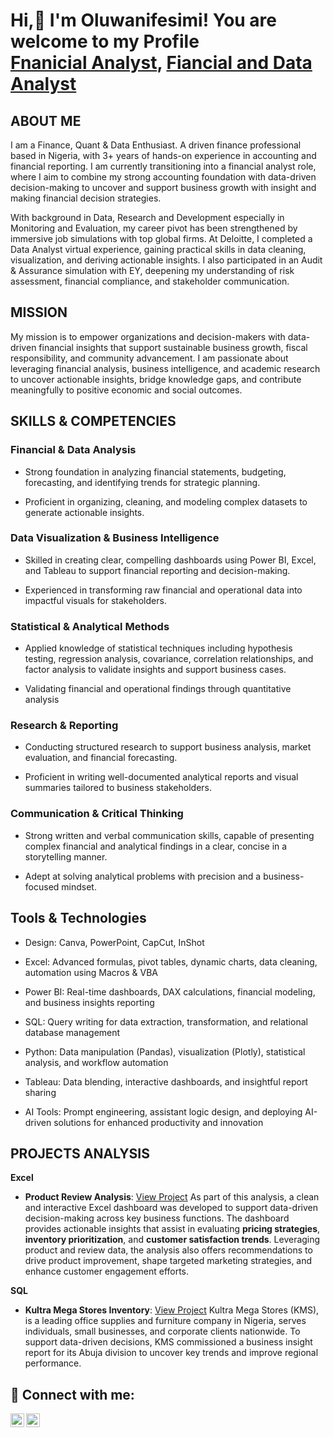 <h1>Hi,👋 I'm Oluwanifesimi! You are welcome to my Profile
<br/><a href= "https://github.com/Oluwanifesimi-simi">Fnanicial Analyst</a>, <a href="https://www.linkedin.com/in/oyinlola-oladeji-430108294/">Fiancial and Data Analyst</a></h1> 

## ABOUT ME
I am a Finance, Quant & Data Enthusiast.
A driven finance professional based in Nigeria, with 3+ years of hands-on experience in accounting and financial reporting. I am currently transitioning into a financial analyst role, where I aim to combine my strong accounting foundation with data-driven decision-making to uncover and support business growth with insight and making financial decision strategies.

With background in Data, Research and Development especially in Monitoring and Evaluation, my career pivot has been strengthened by immersive job simulations with top global firms. At Deloitte, I completed a Data Analyst virtual experience, gaining practical skills in data cleaning, visualization, and deriving actionable insights. I also participated in an Audit & Assurance simulation with EY, deepening my understanding of risk assessment, financial compliance, and stakeholder communication.

## MISSION 
My mission is to empower organizations and decision-makers with data-driven financial insights that support sustainable business growth, fiscal responsibility, and community advancement. I am passionate about leveraging financial analysis, business intelligence, and academic research to uncover actionable insights, bridge knowledge gaps, and contribute meaningfully to positive economic and social outcomes.

## SKILLS & COMPETENCIES 
### Financial & Data Analysis

- Strong foundation in analyzing financial statements, budgeting, forecasting, and identifying trends for strategic planning.

- Proficient in organizing, cleaning, and modeling complex datasets to generate actionable insights.

### Data Visualization & Business Intelligence

- Skilled in creating clear, compelling dashboards using Power BI, Excel, and Tableau to support financial reporting and decision-making.

- Experienced in transforming raw financial and operational data into impactful visuals for stakeholders.

### Statistical & Analytical Methods

- Applied knowledge of statistical techniques including hypothesis testing, regression analysis, covariance, correlation relationships, and factor analysis to validate insights and support business cases.
  
- Validating financial and operational findings through quantitative analysis

### Research & Reporting

- Conducting structured research to support business analysis, market evaluation, and financial forecasting.

- Proficient in writing well-documented analytical reports and visual summaries tailored to business stakeholders.

### Communication & Critical Thinking

- Strong written and verbal communication skills, capable of presenting complex financial and analytical findings in a clear, concise in a storytelling  manner.

- Adept at solving analytical problems with precision and a business-focused mindset.

 ## Tools & Technologies
- Design: Canva, PowerPoint, CapCut, InShot

- Excel: Advanced formulas, pivot tables, dynamic charts, data cleaning, automation using Macros & VBA

- Power BI: Real-time dashboards, DAX calculations, financial modeling, and business insights reporting

- SQL: Query writing for data extraction, transformation, and relational database management

- Python: Data manipulation (Pandas), visualization (Plotly), statistical analysis, and workflow automation

- Tableau: Data blending, interactive dashboards, and insightful report sharing

- AI Tools: Prompt engineering, assistant logic design, and deploying AI-driven solutions for enhanced productivity and innovation

## PROJECTS ANALYSIS 
**Excel**
- **Product Review Analysis**: [View Project](https://github.com/Oluwanifesimi-simi/Amazon-Product-Review-Analysis) As part of this analysis, a clean and interactive Excel dashboard was developed to support data-driven decision-making across key business functions. The dashboard provides actionable insights that assist in evaluating **pricing strategies**, **inventory prioritization**, and **customer satisfaction trends**. Leveraging product and review data, the analysis also offers recommendations to drive product improvement, shape targeted marketing strategies, and enhance customer engagement efforts.

**SQL**
- **Kultra Mega Stores Inventory**: [View Project](https://github.com/Oluwanifesimi-simi/DSA-capstone-project-SQL) Kultra Mega Stores (KMS), is a leading office supplies and furniture company in Nigeria, serves individuals, small businesses, and corporate clients nationwide. To support data-driven decisions, KMS commissioned a business insight report for its Abuja division to uncover key trends and improve regional performance.


<h2> 🤳 Connect with me:</h2>


[<img align="left" alt="Oluwanifesimi-simi | LinkedIn" width="22px" src="https://cdn.jsdelivr.net/npm/simple-icons@v3/icons/linkedin.svg" />][linkedin] 
[<img align="left" alt="Oluwanifesimi-simi | Instagram" width="22px" src="https://cdn.jsdelivr.net/npm/simple-icons@v3/icons/instagram.svg" />][instagram]


[instagram]: https://www.instagram.com/oluwanifesimioladeji/
[linkedin]: https://linkedin.com/in/oyinlola-oladeji-430108294

